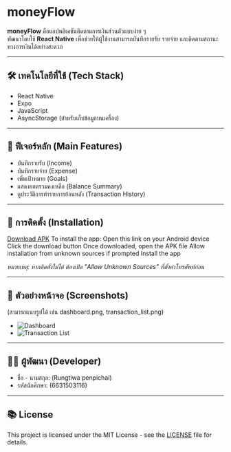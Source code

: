 # moneyFlow

**moneyFlow** คือแอปพลิเคชันติดตามการเงินส่วนตัวแบบง่าย ๆ  
พัฒนาโดยใช้ **React Native** เพื่อช่วยให้ผู้ใช้งานสามารถบันทึกรายรับ รายจ่าย และติดตามสถานะทางการเงินได้อย่างสะดวก

---

## 🛠 เทคโนโลยีที่ใช้ (Tech Stack)
- React Native
- Expo
- JavaScript
- AsyncStorage (สำหรับเก็บข้อมูลบนเครื่อง)

---

## 📱 ฟีเจอร์หลัก (Main Features)
- บันทึกรายรับ (Income)
- บันทึกรายจ่าย (Expense)
- เพิ่มเป้าหมาย (Goals)
- แสดงยอดรวมคงเหลือ (Balance Summary)
- ดูประวัติการทำรายการย้อนหลัง (Transaction History)

---

## 📲 การติดตั้ง (Installation)

[Download APK](https://expo.dev/accounts/tivalawza/projects/money-flow/builds/a890ac98-d8f2-49f5-b9ec-7a4266a303df)
To install the app:
Open this link on your Android device
Click the download button
Once downloaded, open the APK file
Allow installation from unknown sources if prompted
Install the app

*หมายเหตุ: หากติดตั้งไม่ได้ ต้องเปิด "Allow Unknown Sources" ที่ตั้งค่าโทรศัพท์ก่อน*

---

## 📸 ตัวอย่างหน้าจอ (Screenshots)

(สามารถแนบรูปได้ เช่น dashboard.png, transaction_list.png)

- ![Dashboard](screenshots/dashboard.png)
- ![Transaction List](screenshots/transaction_list.png)

---

## 👨‍💻 ผู้พัฒนา (Developer)
- ชื่อ - นามสกุล: (Rungtiwa penpichai)
- รหัสนักศึกษา: (6631503116)

---

## 📚 License
This project is licensed under the MIT License - see the [LICENSE](LICENSE) file for details.
